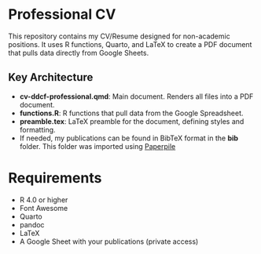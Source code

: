# Professional CV

This repository contains my CV/Resume designed for non-academic positions. It uses R functions, Quarto, and LaTeX to create a PDF document that pulls data directly from Google Sheets.

## Key Architecture

- **cv-ddcf-professional.qmd**: Main document. Renders all files into a PDF document.
- **functions.R**: R functions that pull data from the Google Spreadsheet.
- **preamble.tex**: LaTeX preamble for the document, defining styles and formatting.
- If needed, my publications can be found in BibTeX format in the **bib** folder. This folder was imported using [Paperpile](https://paperpile.com/)

# Requirements

- R 4.0 or higher
- Font Awesome
- Quarto
- pandoc
- LaTeX
- A Google Sheet with your publications (private access)
